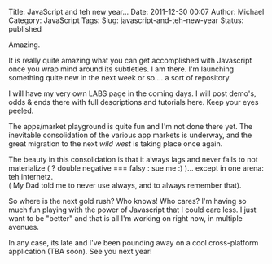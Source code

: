 Title: JavaScript and teh new year...
Date: 2011-12-30 00:07
Author: Michael
Category: JavaScript 
Tags: 
Slug: javascript-and-teh-new-year
Status: published

Amazing.

It is really quite amazing what you can get accomplished with Javascript
once you wrap mind around its subtleties. I am there. I'm launching
something quite new in the next week or so.... a sort of repository.

I will have my very own LABS page in the coming days. I will post
demo's, odds & ends there with full descriptions and tutorials here.
Keep your eyes peeled.

The apps/market playground is quite fun and I'm not done there yet. The
inevitable consolidation of the various app markets is underway, and the
great migration to the next *wild west* is taking place once again.

The beauty in this consolidation is that it always lags and never fails
to not materialize ( ? double negative === falsy : sue me :) )... except
in one arena: teh internetz.  
( My Dad told me to never use always, and to always remember that).

So where is the next gold rush? Who knows! Who cares? I'm having so much
fun playing with the power of Javascript that I could care less. I just
want to be "better" and that is all I'm working on right now, in
multiple avenues.

In any case, its late and I've been pounding away on a cool
cross-platform application (TBA soon). See you next year!
